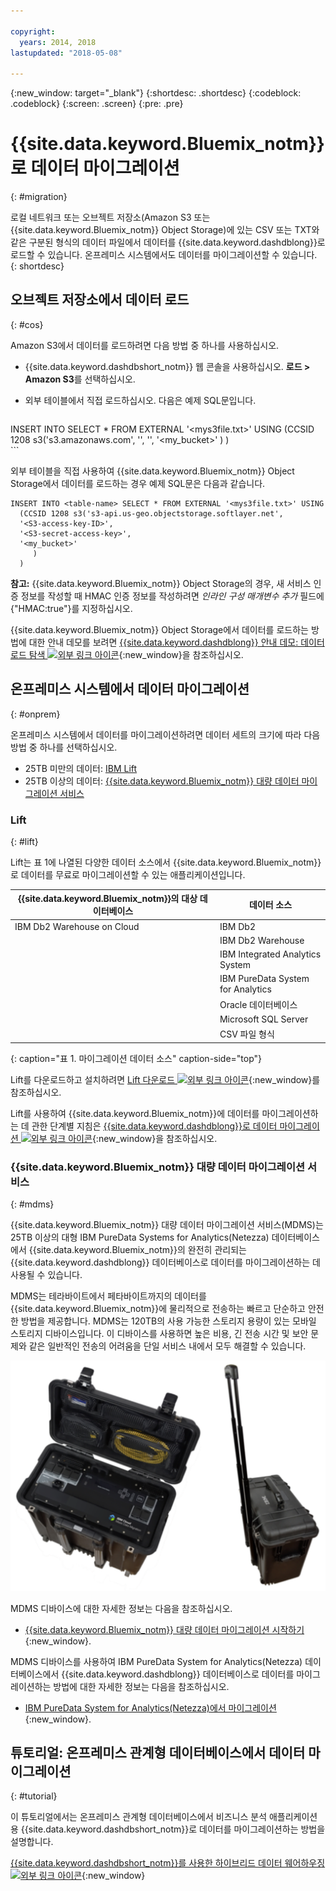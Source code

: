 ```yaml
---

copyright:
  years: 2014, 2018
lastupdated: "2018-05-08"

---
```


<!-- Attribute definitions --> 
{:new_window: target="_blank"}
{:shortdesc: .shortdesc}
{:codeblock: .codeblock}
{:screen: .screen}
{:pre: .pre}

# {{site.data.keyword.Bluemix_notm}}로 데이터 마이그레이션
{: #migration}

로컬 네트워크 또는 오브젝트 저장소(Amazon S3 또는 {{site.data.keyword.Bluemix_notm}} Object Storage)에 있는 CSV 또는 TXT와 같은 구분된 형식의 데이터 파일에서 데이터를 {{site.data.keyword.dashdblong}}로 로드할 수 있습니다. 온프레미스 시스템에서도 데이터를 마이그레이션할 수 있습니다.
{: shortdesc}

## 오브젝트 저장소에서 데이터 로드
{: #cos}

Amazon S3에서 데이터를 로드하려면 다음 방법 중 하나를 사용하십시오.
  * {{site.data.keyword.dashdbshort_notm}} 웹 콘솔을 사용하십시오. **로드 > Amazon S3**를 선택하십시오. 
  * 외부 테이블에서 직접 로드하십시오. 다음은 예제 SQL문입니다.

    ```
INSERT INTO <table-name> SELECT * FROM EXTERNAL '<mys3file.txt>' USING
        (CCSID 1208 s3('s3.amazonaws.com',
        '<S3-access-key-ID>',
        '<S3-secret-access-key>',
        '<my_bucket>'
           )
      )      
    ```

외부 테이블을 직접 사용하여 {{site.data.keyword.Bluemix_notm}} Object Storage에서 데이터를 로드하는 경우 예제 SQL문은 다음과 같습니다.

```
INSERT INTO <table-name> SELECT * FROM EXTERNAL '<mys3file.txt>' USING
  (CCSID 1208 s3('s3-api.us-geo.objectstorage.softlayer.net',
  '<S3-access-key-ID>',
  '<S3-secret-access-key>',
  '<my_bucket>'
     )
  )      
```

**참고:** {{site.data.keyword.Bluemix_notm}} Object Storage의 경우, 새 서비스 인증 정보를 작성할 때 HMAC 인증 정보를 작성하려면 *인라인 구성 매개변수 추가* 필드에 {"HMAC:true"}를 지정하십시오.

{{site.data.keyword.Bluemix_notm}} Object Storage에서 데이터를 로드하는 방법에 대한 안내 데모를 보려면 [{{site.data.keyword.dashdblong}} 안내 데모: 데이터 로드 탐색 ![외부 링크 아이콘](../../icons/launch-glyph.svg "외부 링크 아이콘")](https://www.ibm.com/cloud/garage/demo/try-db2-warehouse-cloud){:new_window}을 참조하십시오.

## 온프레미스 시스템에서 데이터 마이그레이션
{: #onprem}

온프레미스 시스템에서 데이터를 마이그레이션하려면 데이터 세트의 크기에 따라 다음 방법 중 하나를 선택하십시오.
* 25TB 미만의 데이터: [IBM Lift](#lift)
* 25TB 이상의 데이터: [{{site.data.keyword.Bluemix_notm}} 대량 데이터 마이그레이션 서비스](#mdms)

### Lift
{: #lift}

Lift는 표 1에 나열된 다양한 데이터 소스에서 {{site.data.keyword.Bluemix_notm}}로 데이터를 무료로 마이그레이션할 수 있는 애플리케이션입니다. 

| {{site.data.keyword.Bluemix_notm}}의 대상 데이터베이스 | 데이터 소스 |
|------------------------------|-------------|
| IBM Db2 Warehouse on Cloud   | IBM Db2 |
|                              | IBM Db2 Warehouse |
|                              | IBM Integrated Analytics System |
|                              | IBM PureData System for Analytics |
|                              | Oracle 데이터베이스 |
|                              | Microsoft SQL Server |
|                              | CSV 파일 형식 |
{: caption="표 1. 마이그레이션 데이터 소스" caption-side="top"}

Lift를 다운로드하고 설치하려면 [Lift 다운로드 ![외부 링크 아이콘](../../icons/launch-glyph.svg "외부 링크 아이콘")](https://lift.ng.bluemix.net/#download){:new_window}를 참조하십시오.

Lift를 사용하여 {{site.data.keyword.Bluemix_notm}}에 데이터를 마이그레이션하는 데 관한 단계별 지침은 [{{site.data.keyword.dashdblong}}로 데이터 마이그레이션 ![외부 링크 아이콘](../../icons/launch-glyph.svg "외부 링크 아이콘")](https://lift.ng.bluemix.net/#docs){:new_window}을 참조하십시오.

### {{site.data.keyword.Bluemix_notm}} 대량 데이터 마이그레이션 서비스
{: #mdms}

{{site.data.keyword.Bluemix_notm}} 대량 데이터 마이그레이션 서비스(MDMS)는 25TB 이상의 대형 IBM PureData Systems for Analytics(Netezza) 데이터베이스에서 {{site.data.keyword.Bluemix_notm}}의 완전히 관리되는 {{site.data.keyword.dashdblong}} 데이터베이스로 데이터를 마이그레이션하는 데 사용될 수 있습니다.

MDMS는 테라바이트에서 페타바이트까지의 데이터를 {{site.data.keyword.Bluemix_notm}}에 물리적으로 전송하는 빠르고 단순하고 안전한 방법을 제공합니다. MDMS는 120TB의 사용 가능한 스토리지 용량이 있는 모바일 스토리지 디바이스입니다. 이 디바이스를 사용하면 높은 비용, 긴 전송 시간 및 보안 문제와 같은 일반적인 전송의 어려움을 단일 서비스 내에서 모두 해결할 수 있습니다.

![대량 데이터 마이그레이션 서비스 디바이스의 보기](images/mdms.svg)

MDMS 디바이스에 대한 자세한 정보는 다음을 참조하십시오. 
- [{{site.data.keyword.Bluemix_notm}} 대량 데이터 마이그레이션 시작하기](/docs/infrastructure/mass-data-migration/index.html#getting-started-with-ibm-cloud-mass-data-migration){:new_window}.

MDMS 디바이스를 사용하여 IBM PureData System for Analytics(Netezza) 데이터베이스에서 {{site.data.keyword.dashdblong}} 데이터베이스로 데이터를 마이그레이션하는 방법에 대한 자세한 정보는 다음을 참조하십시오. 
- [IBM PureData System for Analytics(Netezza)에서 마이그레이션](/docs/services/Db2whc/pda_db2whc_mdms.html){:new_window}.

## 튜토리얼: 온프레미스 관계형 데이터베이스에서 데이터 마이그레이션
{: #tutorial}

이 튜토리얼에서는 온프레미스 관계형 데이터베이스에서 비즈니스 분석 애플리케이션용 {{site.data.keyword.dashdbshort_notm}}로 데이터를 마이그레이션하는 방법을 설명합니다. 

[{{site.data.keyword.dashdbshort_notm}}를 사용한 하이브리드 데이터 웨어하우징 ![외부 링크 아이콘](../../icons/launch-glyph.svg "외부 링크 아이콘")](https://www.ibm.com/cloud/garage/tutorials/ibm-db2-warehouse-on-cloud/hybrid-data-warehousing-with-db-2-warehouse-on-cloud){:new_window}

